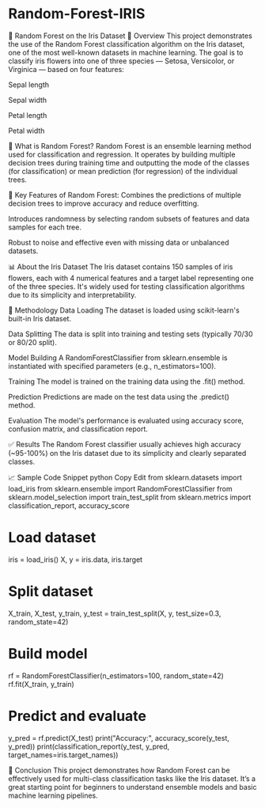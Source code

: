 # Random-Forest-IRIS
🌳 Random Forest on the Iris Dataset
📌 Overview
This project demonstrates the use of the Random Forest classification algorithm on the Iris dataset, one of the most well-known datasets in machine learning. The goal is to classify iris flowers into one of three species — Setosa, Versicolor, or Virginica — based on four features:

Sepal length

Sepal width

Petal length

Petal width

🤖 What is Random Forest?
Random Forest is an ensemble learning method used for classification and regression. It operates by building multiple decision trees during training time and outputting the mode of the classes (for classification) or mean prediction (for regression) of the individual trees.

🔑 Key Features of Random Forest:
Combines the predictions of multiple decision trees to improve accuracy and reduce overfitting.

Introduces randomness by selecting random subsets of features and data samples for each tree.

Robust to noise and effective even with missing data or unbalanced datasets.

📊 About the Iris Dataset
The Iris dataset contains 150 samples of iris flowers, each with 4 numerical features and a target label representing one of the three species. It's widely used for testing classification algorithms due to its simplicity and interpretability.

🧠 Methodology
Data Loading
The dataset is loaded using scikit-learn's built-in Iris dataset.

Data Splitting
The data is split into training and testing sets (typically 70/30 or 80/20 split).

Model Building
A RandomForestClassifier from sklearn.ensemble is instantiated with specified parameters (e.g., n_estimators=100).

Training
The model is trained on the training data using the .fit() method.

Prediction
Predictions are made on the test data using the .predict() method.

Evaluation
The model's performance is evaluated using accuracy score, confusion matrix, and classification report.

✅ Results
The Random Forest classifier usually achieves high accuracy (~95-100%) on the Iris dataset due to its simplicity and clearly separated classes.

📈 Sample Code Snippet
python
Copy
Edit
from sklearn.datasets import load_iris
from sklearn.ensemble import RandomForestClassifier
from sklearn.model_selection import train_test_split
from sklearn.metrics import classification_report, accuracy_score

# Load dataset
iris = load_iris()
X, y = iris.data, iris.target

# Split dataset
X_train, X_test, y_train, y_test = train_test_split(X, y, test_size=0.3, random_state=42)

# Build model
rf = RandomForestClassifier(n_estimators=100, random_state=42)
rf.fit(X_train, y_train)

# Predict and evaluate
y_pred = rf.predict(X_test)
print("Accuracy:", accuracy_score(y_test, y_pred))
print(classification_report(y_test, y_pred, target_names=iris.target_names))

🧾 Conclusion
This project demonstrates how Random Forest can be effectively used for multi-class classification tasks like the Iris dataset. It’s a great starting point for beginners to understand ensemble models and basic machine learning pipelines.

